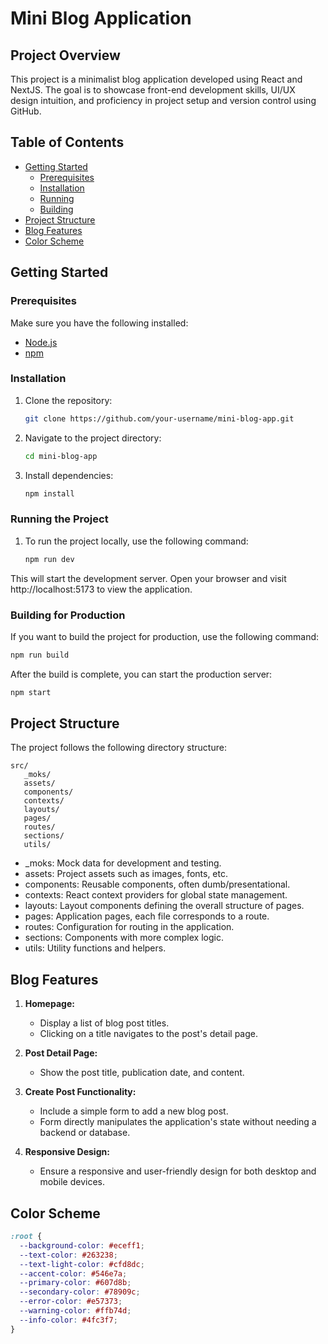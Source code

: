 # Mini Blog Application

## Project Overview

This project is a minimalist blog application developed using React and NextJS. The goal is to showcase front-end
development skills, UI/UX design intuition, and proficiency in project setup and version control using GitHub.

## Table of Contents

- [Getting Started](#getting-started)
    - [Prerequisites](#prerequisites)
    - [Installation](#installation)
    - [Running](#running)
    - [Building](#building)
- [Project Structure](#project-structure)
- [Blog Features](#blog-features)
- [Color Scheme](#color-scheme)

## Getting Started

### Prerequisites

Make sure you have the following installed:

- [Node.js](https://nodejs.org/)
- [npm](https://www.npmjs.com/)

### Installation

1. Clone the repository:

   ```bash
   git clone https://github.com/your-username/mini-blog-app.git
   ```

2. Navigate to the project directory:

   ```bash
   cd mini-blog-app
   ```

2. Install dependencies:

   ```bash
   npm install
   ```

### Running the Project

1. To run the project locally, use the following command:

   ```bash
   npm run dev
   ```

This will start the development server. Open your browser and visit http://localhost:5173 to view the application.

### Building for Production

If you want to build the project for production, use the following command:

   ```bash
   npm run build
   ```

After the build is complete, you can start the production server:

   ```bash
   npm start
   ```

## Project Structure

The project follows the following directory structure:

   ```plaintext
   src/
      _moks/
      assets/
      components/
      contexts/
      layouts/
      pages/
      routes/
      sections/
      utils/
   ```

- _moks: Mock data for development and testing.
- assets: Project assets such as images, fonts, etc.
- components: Reusable components, often dumb/presentational.
- contexts: React context providers for global state management.
- layouts: Layout components defining the overall structure of pages.
- pages: Application pages, each file corresponds to a route.
- routes: Configuration for routing in the application.
- sections: Components with more complex logic.
- utils: Utility functions and helpers.

## Blog Features

1. **Homepage:**
    - Display a list of blog post titles.
    - Clicking on a title navigates to the post's detail page.

2. **Post Detail Page:**
    - Show the post title, publication date, and content.

3. **Create Post Functionality:**
    - Include a simple form to add a new blog post.
    - Form directly manipulates the application's state without needing a backend or database.

4. **Responsive Design:**
    - Ensure a responsive and user-friendly design for both desktop and mobile devices.

## Color Scheme

```css
:root {
  --background-color: #eceff1;
  --text-color: #263238;
  --text-light-color: #cfd8dc;
  --accent-color: #546e7a;
  --primary-color: #607d8b;
  --secondary-color: #78909c;
  --error-color: #e57373;
  --warning-color: #ffb74d;
  --info-color: #4fc3f7;
}
